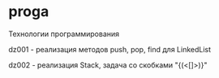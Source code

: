 # proga
Технологии программирования

dz001 - реализация методов push, pop, find для LinkedList

dz002 - реализация Stack, задача со скобками "{(<[]>)}"